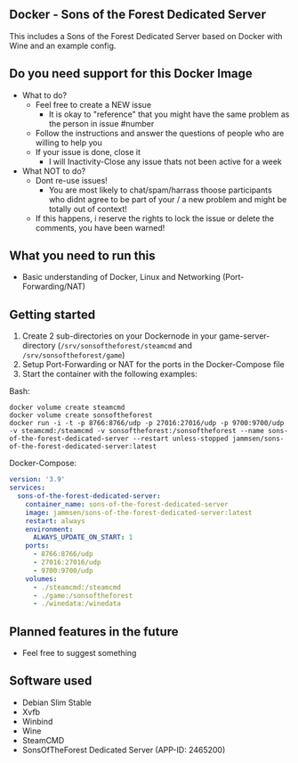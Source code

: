 ## Docker - Sons of the Forest Dedicated Server

This includes a Sons of the Forest Dedicated Server based on Docker with Wine and an example config.

## Do you need support for this Docker Image

- What to do?
  - Feel free to create a NEW issue
    - It is okay to "reference" that you might have the same problem as the person in issue #number
  - Follow the instructions and answer the questions of people who are willing to help you
  - If your issue is done, close it
    - I will Inactivity-Close any issue thats not been active for a week
- What NOT to do?
  - Dont re-use issues!
    - You are most likely to chat/spam/harrass thoose participants who didnt agree to be part of your / a new problem and might be totally out of context!
  - If this happens, i reserve the rights to lock the issue or delete the comments, you have been warned!

## What you need to run this

- Basic understanding of Docker, Linux and Networking (Port-Forwarding/NAT)

## Getting started

1. Create 2 sub-directories on your Dockernode in your game-server-directory (`/srv/sonsoftheforest/steamcmd` and `/srv/sonsoftheforest/game`)
2. Setup Port-Forwarding or NAT for the ports in the Docker-Compose file
3. Start the container with the following examples:


Bash:

```console
docker volume create steamcmd
docker volume create sonsoftheforest
docker run -i -t -p 8766:8766/udp -p 27016:27016/udp -p 9700:9700/udp -v steamcmd:/steamcmd -v sonsoftheforest:/sonsoftheforest --name sons-of-the-forest-dedicated-server --restart unless-stopped jammsen/sons-of-the-forest-dedicated-server:latest
```

Docker-Compose:

```yaml
version: '3.9'
services:
  sons-of-the-forest-dedicated-server:
    container_name: sons-of-the-forest-dedicated-server
    image: jammsen/sons-of-the-forest-dedicated-server:latest
    restart: always
    environment:
      ALWAYS_UPDATE_ON_START: 1
    ports:
      - 8766:8766/udp
      - 27016:27016/udp
      - 9700:9700/udp
    volumes:
      - ./steamcmd:/steamcmd
      - ./game:/sonsoftheforest
      - ./winedata:/winedata
```

## Planned features in the future

- Feel free to suggest something

## Software used

- Debian Slim Stable
- Xvfb
- Winbind
- Wine
- SteamCMD
- SonsOfTheForest Dedicated Server (APP-ID: 2465200)
